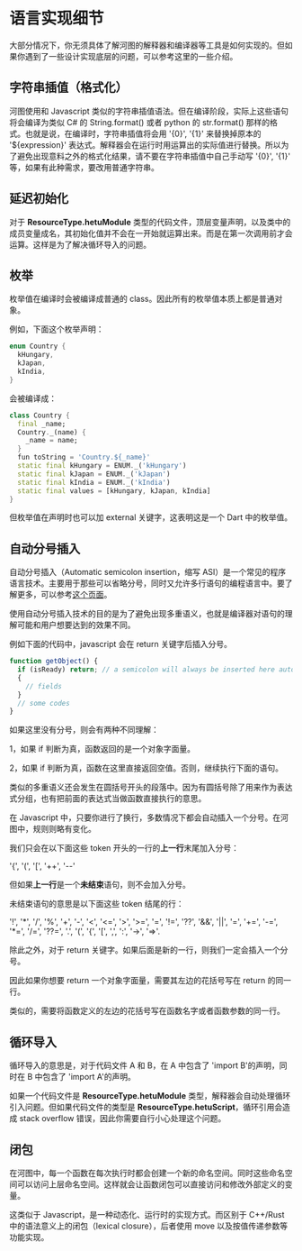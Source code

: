 # 语言实现细节

大部分情况下，你无须具体了解河图的解释器和编译器等工具是如何实现的。但如果你遇到了一些设计实现底层的问题，可以参考这里的一些介绍。

## 字符串插值（格式化）

河图使用和 Javascript 类似的字符串插值语法。但在编译阶段，实际上这些语句将会编译为类似 C# 的 String.format() 或者 python 的 str.format() 那样的格式。也就是说，在编译时，字符串插值将会用 '{0}', '{1}' 来替换掉原本的 '${expression}' 表达式。解释器会在运行时用运算出的实际值进行替换。所以为了避免出现意料之外的格式化结果，请不要在字符串插值中自己手动写 '{0}', '{1}' 等，如果有此种需求，要改用普通字符串。

## 延迟初始化

对于 **ResourceType.hetuModule** 类型的代码文件，顶层变量声明，以及类中的成员变量成名，其初始化值并不会在一开始就运算出来。而是在第一次调用前才会运算。这样是为了解决循环导入的问题。

## 枚举

枚举值在编译时会被编译成普通的 class。因此所有的枚举值本质上都是普通对象。

例如，下面这个枚举声明：

```dart
enum Country {
  kHungary,
  kJapan,
  kIndia,
}
```

会被编译成：

```dart
class Country {
  final _name;
  Country._(name) {
    _name = name;
  }
  fun toString = 'Country.${_name}'
  static final kHungary = ENUM._('kHungary')
  static final kJapan = ENUM._('kJapan')
  static final kIndia = ENUM._('kIndia')
  static final values = [kHungary, kJapan, kIndia]
}
```

但枚举值在声明时也可以加 external 关键字，这表明这是一个 Dart 中的枚举值。

## 自动分号插入

自动分号插入（Automatic semicolon insertion，缩写 ASI）是一个常见的程序语言技术。主要用于那些可以省略分号，同时又允许多行语句的编程语言中。要了解更多，可以参考[这个页面](https://en.wikibooks.org/wiki/JavaScript/Automatic_semicolon_insertion)。

使用自动分号插入技术的目的是为了避免出现多重语义，也就是编译器对语句的理解可能和用户想要达到的效果不同。

例如下面的代码中，javascript 会在 return 关键字后插入分号。

```javascript
function getObject() {
  if (isReady) return; // a semicolon will always be inserted here automatically by Javascript engine
  {
    // fields
  }
  // some codes
}
```

如果这里没有分号，则会有两种不同理解：

1，如果 if 判断为真，函数返回的是一个对象字面量。

2，如果 if 判断为真，函数在这里直接返回空值。否则，继续执行下面的语句。

类似的多重语义还会发生在圆括号开头的段落中。因为有圆括号除了用来作为表达式分组，也有把前面的表达式当做函数直接执行的意思。

在 Javascript 中，只要你进行了换行，多数情况下都会自动插入一个分号。在河图中，规则则略有变化。

我们只会在以下面这些 token 开头的一行的**上一行**末尾加入分号：

'{', '(', '[', '++', '--'

但如果**上一行**是一个**未结束**语句，则不会加入分号。

未结束语句的意思是以下面这些 token 结尾的行：

'!', '\*', '/', '%', '+', '-', '<', '<=', '>', '>=', '=', '!=', '??', '&&', '||', '=', '+=', '-=', '\*=', '/=', '??=', '.', '(', '{', '[', ',', ':', '->', '=>'.

除此之外，对于 return 关键字。如果后面是新的一行，则我们一定会插入一个分号。

因此如果你想要 return 一个对象字面量，需要其左边的花括号写在 return 的同一行。

类似的，需要将函数定义的左边的花括号写在函数名字或者函数参数的同一行。

## 循环导入

循环导入的意思是，对于代码文件 A 和 B，在 A 中包含了 'import B'的声明，同时在 B 中包含了 'import A'的声明。

如果一个代码文件是 **ResourceType.hetuModule** 类型，解释器会自动处理循环引入问题。但如果代码文件的类型是 **ResourceType.hetuScript**，循环引用会造成 stack overflow 错误，因此你需要自行小心处理这个问题。

## 闭包

在河图中，每一个函数在每次执行时都会创建一个新的命名空间。同时这些命名空间可以访问上层命名空间。这样就会让函数闭包可以直接访问和修改外部定义的变量。

这类似于 Javascript，是一种动态化、运行时的实现方式。而区别于 C++/Rust 中的语法意义上的闭包（lexical closure），后者使用 move 以及按值传递参数等功能实现。
